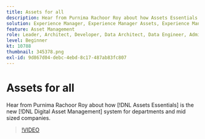 ```yaml
---
title: Assets for all
description: Hear from Purnima Rachoor Roy about how Assets Essentials is the new Digital Asset Management system for Departments and mid sized companies.
solution: Experience Manager, Experience Manager Assets, Experience Manager as a Cloud Service
feature: Asset Management
role: Leader, Architect, Developer, Data Architect, Data Engineer, Admin, User
level: Beginner
kt: 10788
thumbnail: 345378.png
exl-id: 9d867d04-debc-4ebd-8c17-487ab83fc807
---
```


# Assets for all

Hear from Purnima Rachoor Roy about how [!DNL Assets Essentials] is the new [!DNL Digital Asset Management] system for departments and mid sized companies.

>[!VIDEO](https://video.tv.adobe.com/v/345378/?quality=12&learn=on)
